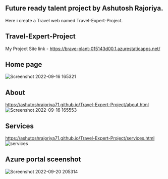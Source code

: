 ## Future ready talent project by Ashutosh Rajoriya.
Here i create a Travel web named Travel-Expert-Project. 

## Travel-Expert-Project
My Project Site link - https://brave-plant-015143d00.1.azurestaticapps.net/

## Home page
![Screenshot 2022-09-16 165321](https://user-images.githubusercontent.com/109854678/190628312-03c9bacc-3349-47eb-ad2c-ebaf9b4d3b14.png)
## About
https://ashutoshrajoriya71.github.io/Travel-Expert-Project/about.html
![Screenshot 2022-09-16 165553](https://user-images.githubusercontent.com/109854678/190628954-df4a22b8-af99-4602-b34c-0d087f3ff1c4.png)
## Services
https://ashutoshrajoriya71.github.io/Travel-Expert-Project/services.html
![services](https://user-images.githubusercontent.com/109854678/190630004-af40a608-5bc5-4056-88cc-dbda0c4c70ce.png)
## Azure portal sceenshot
![Screenshot 2022-09-20 205314](https://user-images.githubusercontent.com/109854678/191299318-0130a06d-58e8-4f1b-b07c-9003df0de9d2.png)

